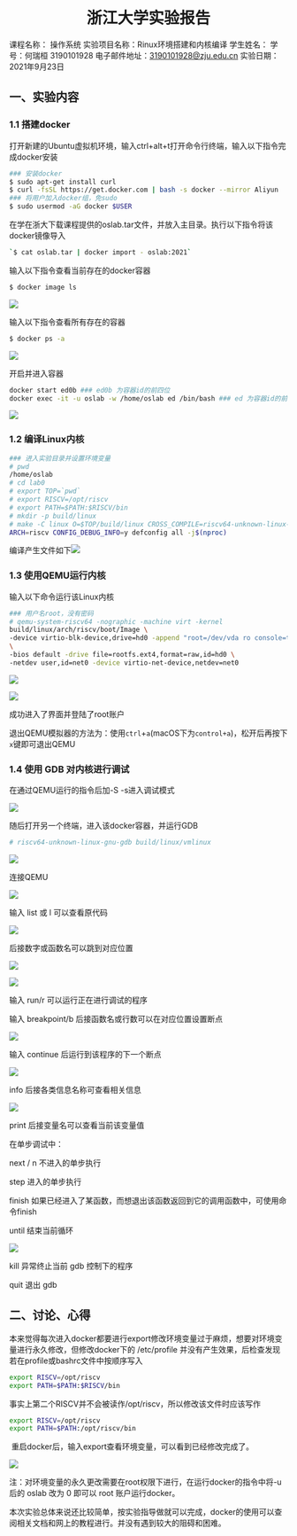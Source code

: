 <h1 align = "center">浙江大学实验报告</h1>

课程名称： 操作系统
实验项目名称：Rinux环境搭建和内核编译
学生姓名： 学号：何瑞桓 3190101928
电子邮件地址：3190101928@zju.edu.cn
实验日期： 2021年9月23日

## 一、实验内容

### 1.1 搭建docker

打开新建的Ubuntu虚拟机环境，输入ctrl+alt+t打开命令行终端，输入以下指令完成docker安装

```bash
### 安装docker
$ sudo apt-get install curl
$ curl -fsSL https://get.docker.com | bash -s docker --mirror Aliyun
### 将用户加入docker组，免sudo
$ sudo usermod -aG docker $USER
```

在学在浙大下载课程提供的oslab.tar文件，并放入主目录。执行以下指令将该docker镜像导入

```bash
`$ cat oslab.tar | docker import - oslab:2021`
```

输入以下指令查看当前存在的docker容器

```bash
$ docker image ls
```

![](Pictures\$}MSZP}0UC06{2]_5JKWIN7.png)

输入以下指令查看所有存在的容器

```bash
$ docker ps -a
```

![](Pictures\QQ截图20210925210200.png)

开启并进入容器

```bash
docker start ed0b ### ed0b 为容器id的前四位
docker exec -it -u oslab -w /home/oslab ed /bin/bash ### ed 为容器id的前两位
```

![](Pictures\QQ截图20210925210826.png)

### 1.2 编译Linux内核

```bash
### 进入实验目录并设置环境变量
# pwd
/home/oslab
# cd lab0
# export TOP=`pwd`
# export RISCV=/opt/riscv
# export PATH=$PATH:$RISCV/bin
# mkdir -p build/linux
# make -C linux O=$TOP/build/linux CROSS_COMPILE=riscv64-unknown-linux-gnu-
ARCH=riscv CONFIG_DEBUG_INFO=y defconfig all -j$(nproc)
```

编译产生文件如下![](Pictures\QQ截图20210925211829.png)

### 1.3 使用QEMU运行内核

输入以下命令运行该Linux内核

```bash
### 用户名root，没有密码
# qemu-system-riscv64 -nographic -machine virt -kernel
build/linux/arch/riscv/boot/Image \
-device virtio-blk-device,drive=hd0 -append "root=/dev/vda ro console=ttyS0"
\
-bios default -drive file=rootfs.ext4,format=raw,id=hd0 \
-netdev user,id=net0 -device virtio-net-device,netdev=net0
```

![](Pictures\QQ截图20210925213315.png)

![](Pictures\QQ截图20210925213437.png)

成功进入了界面并登陆了root账户

退出QEMU模拟器的方法为：使用`ctrl`+`a`(macOS下为`control+a`)，松开后再按下`x`键即可退出QEMU

### 1.4 使用 GDB 对内核进行调试

在通过QEMU运行的指令后加-S -s进入调试模式

![](Pictures\QQ截图20210925214710.png)

随后打开另一个终端，进入该docker容器，并运行GDB

```bash
# riscv64-unknown-linux-gnu-gdb build/linux/vmlinux
```

![](Pictures\QQ截图20210925215434.png)

连接QEMU

![](Pictures\QQ截图20210925215759.png)

输入 list 或 l 可以查看原代码

![](Pictures\QQ截图20210926140005.png)

后接数字或函数名可以跳到对应位置

![](Pictures\QQ截图20210926140923.png)

![](Pictures\QQ截图20210926143532.png)

输入 run/r 可以运行正在进行调试的程序

输入 breakpoint/b 后接函数名或行数可以在对应位置设置断点

![](Pictures\QQ截图20210926145615.png)

输入 continue 后运行到该程序的下一个断点

![](Pictures\QQ截图20210926145746.png)

info 后接各类信息名称可查看相关信息

![](Pictures\QQ截图20210926150243.png)

print 后接变量名可以查看当前该变量值

在单步调试中：

next / n 不进入的单步执行

step 进入的单步执行

finish 如果已经进入了某函数，而想退出该函数返回到它的调用函数中，可使用命令finish

until 结束当前循环

![](Pictures\QQ截图20210926150648.png)

kill 异常终止当前 gdb 控制下的程序

quit 退出 gdb

## 二、讨论、心得

​		本来觉得每次进入docker都要进行export修改环境变量过于麻烦，想要对环境变量进行永久修改，但修改docker下的 /etc/profile 并没有产生效果，后检查发现若在profile或bashrc文件中按顺序写入

```bash
export RISCV=/opt/riscv
export PATH=$PATH:$RISCV/bin
```

事实上第二个RISCV并不会被读作/opt/riscv，所以修改该文件时应该写作

```bash
export RISCV=/opt/riscv
export PATH=$PATH:/opt/riscv/bin
```

​		重启docker后，输入export查看环境变量，可以看到已经修改完成了。

![](Pictures\QQ截图20211005134641.png)

注：对环境变量的永久更改需要在root权限下进行，在运行docker的指令中将-u 后的 oslab 改为 0 即可以 root 账户运行docker。

​		本次实验总体来说还比较简单，按实验指导做就可以完成，docker的使用可以查阅相关文档和网上的教程进行。并没有遇到较大的阻碍和困难。

